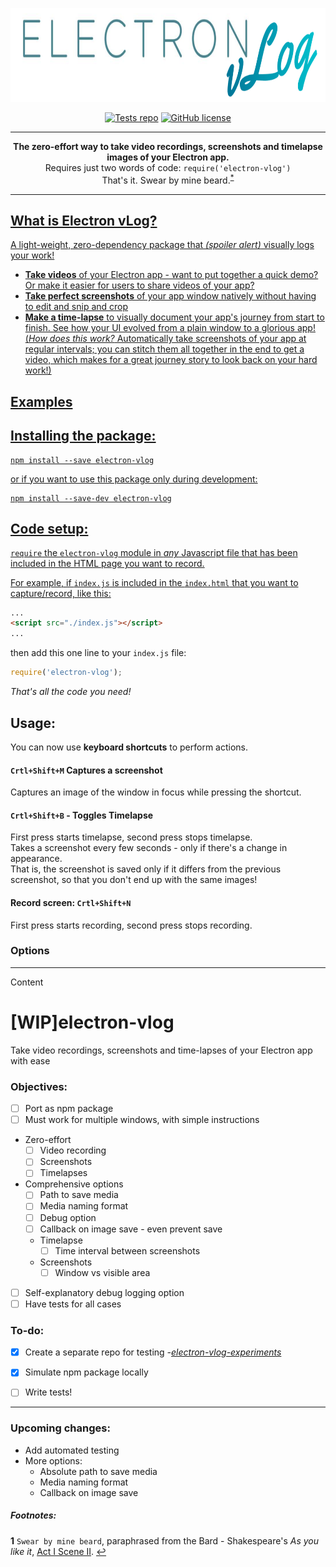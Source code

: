 <p align="center">
 <img alt="Electron vLog" src="assets/vlogLogo.png" height="150"></img>
</p>

<p align="center">
 <a href="https://github.com/CatalanCabbage/electron-vlog-experiments"><img alt="Tests repo" src="https://img.shields.io/badge/tests_repo-electron--vlog--experiments-9b94ff"></a>
 <a href="https://github.com/CatalanCabbage/electron-vlog"><img alt="GitHub license" src="https://img.shields.io/github/license/CatalanCabbage/electron-vlog?color=55b4ce"></a>
</p>

-----

<p align="center">
 <b>The zero-effort way to take video recordings, screenshots and timelapse images of your Electron app. </b> <br>
 Requires just two words of code: <code>require('electron-vlog')</code> <br>
 That's it. Swear by mine beard.<sup id="a1"><a href="README.md#footnotes">*</sup>
</p>

-----

## What is Electron vLog?
A light-weight, zero-dependency package that *(spoiler alert)* visually logs your work!
* **Take videos** of your Electron app - want to put together a quick demo? Or make it easier for users to share videos of your app?
* **Take perfect screenshots** of your app window natively without having to edit and snip and crop   
* **Make a time-lapse** to visually document your app's journey from start to finish. See how your UI evolved from a plain window to a glorious app!  
(*How does this work?* Automatically take screenshots of your app at regular intervals; you can stitch them all together in the end to get a video, which makes for a great journey story to look back on your hard work!)

## Examples

## Installing the package:
```shell script
npm install --save electron-vlog
```
or if you want to use this package only during development:
```shell script
npm install --save-dev electron-vlog
```
## Code setup:

`require` the `electron-vlog` module in *any* Javascript file that has been included in the HTML page you want to record.

For example, if `index.js` is included in the `index.html` that you want to capture/record, like this:
```html
...
<script src="./index.js"></script>
...
```
then add this one line to your `index.js` file:
````javascript
require('electron-vlog');
````  

*That's all the code you need!*  

## Usage:
You can now use **keyboard shortcuts** to perform actions.
#### `Crtl+Shift+M` Captures a screenshot 
Captures an image of the window in focus while pressing the shortcut.

#### `Crtl+Shift+B` - Toggles Timelapse 
First press starts timelapse, second press stops timelapse.  
Takes a screenshot every few seconds - only if there's a change in appearance.  
That is, the screenshot is saved only if it differs from the previous screenshot, so that you don't end up with the same images! 

#### Record screen:  `Crtl+Shift+N`
First press starts recording, second press stops recording.


### Options


-----
Content
# [WIP]electron-vlog
 Take video recordings, screenshots and time-lapses of your Electron app with ease

### Objectives:
- [ ] Port as npm package
- [ ] Must work for multiple windows, with simple instructions
- Zero-effort
    - [ ] Video recording
    - [ ] Screenshots
    - [ ] Timelapses
- Comprehensive options
    - [ ] Path to save media
    - [ ] Media naming format
    - [ ] Debug option
    - [ ] Callback on image save - even prevent save
    - Timelapse
        - [ ] Time interval between screenshots 
    - Screenshots
        - [ ] Window vs visible area
- [ ] Self-explanatory debug logging option
- [ ] Have tests for all cases

### To-do:
- [x] Create a separate repo for testing *-[electron-vlog-experiments](https://github.com/CatalanCabbage/electron-vlog-experiments)*
- [x] Simulate npm package locally
- [ ] Write tests!



-----

### Upcoming changes:  
* Add automated testing
* More options:
    * Absolute path to save media
    * Media naming format
    * Callback on image save
    
##### Footnotes:  
<b id="f1">1</b> `Swear by mine beard`, paraphrased from the Bard - Shakespeare's *As you like it*, [Act I Scene II](https://www.opensourceshakespeare.org/views/plays/play_view.php?WorkID=asyoulikeit&Act=1&Scene=2&Scope=scene&LineHighlight=204#204). [↩](#a1)
